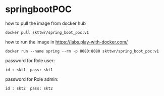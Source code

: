 # springbootPOC

how to pull the image from docker hub
  
    docker pull skttwr/spring_boot_poc:v1
  
how to run the image in https://labs.play-with-docker.com/

    docker run --name spring --rm -p 8080:8080 skttwr/spring_boot_poc:v1
  
password for Role user:
    
    id : skt1  pass: skt1

password for Role admin:
    
    id : skt2  pass: skt2
  
